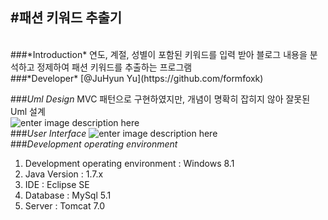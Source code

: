#패션 키워드 추출기
-------------------------------------------------------
</br>
###*Introduction*
연도, 계절, 성별이 포함된 키워드를 입력 받아 블로그 내용을 분석하고 정제하여 패션 키워드를 추출하는 프로그램
</br>
###*Developer*
[@JuHyun Yu](https://github.com/formfoxk)
</br>

###*Uml Design*
MVC 패턴으로 구현하였지만, 개념이 명확히 잡히지 않아 잘못된 Uml 설계
</br>
![enter image description here](https://lh3.googleusercontent.com/-JfADhwC-q7Y/VhvIKfoKHhI/AAAAAAAAC0s/B6GRb6aqJZ0/s0/%25EA%25B7%25B8%25EB%25A6%25BC1.png "그림1.png")
</br>
###*User Interface*
![enter image description here](https://lh3.googleusercontent.com/-E2H0NpYKtGk/VhvIQBTnJ0I/AAAAAAAAC04/BOnRvpf7B8g/s0/%25EA%25B7%25B8%25EB%25A6%25BC2.png "그림2.png")
</br>
###*Development operating environment*
1. Development operating environment : Windows 8.1
2. Java Version : 1.7.x
3. IDE : Eclipse SE
4. Database : MySql 5.1
5. Server : Tomcat 7.0
